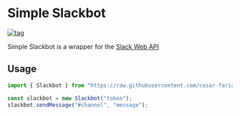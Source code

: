 # Simple Slackbot

[![tag](https://img.shields.io/badge/deno->=1.0.0-green.svg)](https://github.com/denoland/deno)

Simple Slackbot is a wrapper for the [Slack Web API](https://api.slack.com/)

## Usage
```ts
import { Slackbot } from "https://raw.githubusercontent.com/cesar-faria/simple_slackbot/master/mod.ts";

const slackbot = new Slackbot("token");
slackbot.sendMessage("#channel", "message");
```
